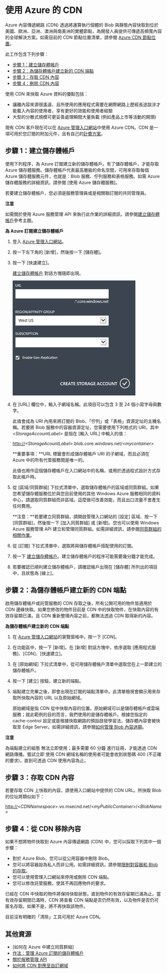 # 使用 Azure 的 CDN

Azure 內容傳遞網路 (CDN) 透過將運算執行個體的 Blob 與靜態內容快取到位於美國、歐洲、亞洲、澳洲與南美洲的實體節點，為開發人員提供可傳遞高頻寬內容的全球解決方案。如需目前的 CDN 節點位置清單，請參閱 [Azure CDN 節點位置][]。

此工作包含下列步驟：

-   [步驟 1：建立儲存體帳戶][]
-   [步驟 2：為儲存體帳戶建立新的 CDN 端點][]
-   [步驟 3：存取 CDN 內容][]
-   [步驟 4：刪除 CDN 內容][]

使用 CDN 來快取 Azure 資料的優點包括：

-   讓離內容來源很遙遠、且所使用的應用程式需要在網際網路上歷經長途跋涉才能載入內容的使用者，享有更好的效能和使用者經驗
-   大型的分散式規模可更妥善處理瞬間大量負載 (例如產品上市等活動的開頭)

現有 CDN 客戶現在可以在 [Azure 管理入口網站][]中使用 Azure CDN。CDN 是一項可用於您訂閱的附加元件，且有自己的[計費方案][]。

<span id="Step1"></span> </a>

## 步驟 1：建立儲存體帳戶

</p>
使用下列程序，為 Azure 訂閱建立新的儲存體帳戶。有了儲存體帳戶，才能存取 Azure 儲存體服務。儲存體帳戶代表最高層級的命名空間，可用來存取每個 Azure 儲存體服務元件，也就是：Blob 服務、佇列服務和表格服務。如需 Azure 儲存體服務的詳細資訊，請參閱 [使用 Azure 儲存體服務]。

若要建立儲存體帳戶，您必須是服務管理員或是相關聯訂閱的共同管理員。

<div class="dev-callout">
<strong>注意</strong>
<p>如需關於使用 Azure 服務管理 API 
來執行此作業的詳細資訊，請參閱<a href="http://msdn.microsoft.com/en-us/library/windowsazure/hh264518.aspx">建立儲存體帳戶</a>參考主題。</p>
</div>

**為 Azure 訂閱建立儲存體帳戶**

1.  登入 [Azure 管理入口網站][]。
2.  按一下左下角的 [新增]，然後按一下 [儲存體]。
3.  按一下 [快速建立]。

    [建立儲存體帳戶] 對話方塊隨即出現。

    ![建立儲存體帳戶][1]

4.  在 [URL] 欄位中，輸入子網域名稱。此項目可以包含 3 至 24 個小寫字母與數字。

    此值會成為 URI 內用來將訂閱的 Blob、「佇列」或「表格」資源定址的主機名稱。若要將 Blob 服務中的容器資源定址，您需要使用下列格式的 URI，其中 *\<StorageAccountLabel\>* 是指在 [輸入 URL] 中輸入的值：

    <http://>*\<StorageAcountLabel\>*.blob.core.windows.net/*\<mycontainer\>*

    **重要事項：**URL 標籤會形成儲存體帳戶 URI 的子網域，而且必須在 Azure 中的所有代管服務間是唯一的。

    此值也用作這個儲存體帳戶在入口網站中的名稱，或用於透過程式設計方式存取此帳戶時。

5.  從 [區域/同質群組] 下拉式清單中，選取儲存體帳戶的區域或同質群組。如果您希望儲存體服務位於與您目前使用的其他 Windows Azure 服務相同的資料中心，請選取同質群組而非區域。這麼做可改善效能，而且出口流量不會產生任何費用。

    **注意：**若要建立同質群組，請開啟管理入口網站的 [設定] 區域、按一下 [同質群組]，然後按一下 [加入同質群組] 或 [新增]。您也可以使用 Windows Azure 服務管理 API 建立和管理同質群組。如需詳細資訊，請參閱[同質群組的相關作業][]。

6.  從 [訂閱] 下拉式清單中，選取將與儲存體帳戶搭配使用的訂閱。
7.  按一下 [建立儲存體帳戶]。建立儲存體帳戶的程序可能需要幾分鐘才能完成。
8.  若要確認已順利建立儲存體帳戶，請確認帳戶出現在 [儲存體] 所列出的項目中，且狀態為 [線上]。

<span id="Step2"></span> </a>

## 步驟 2：為儲存體帳戶建立新的 CDN 端點

</p>
啟用儲存體帳戶或託管服務的 CDN 存取之後，所有公開可用的物件皆適用於 CDN 邊緣快取。如果您修改的物件目前是 CDN 中的快取物件，在快取內容的有效存留期已滿，且 CDN 重新整理內容之前，都無法透過 CDN 取得新的內容。

**為儲存體帳戶建立新的 CDN 端點**

1.  在 [Azure 管理入口網站][]的瀏覽窗格中，按一下 [CDN]。

2.  在功能區中，按一下 [新增]。在 [新增] 對話方塊中，依序選取 [應用程式服務]、[CDN]、[快速建立]。

3.  在 [原始網域] 下拉式清單中，從可用儲存體帳戶清單中選取您在上一節建立的儲存體帳戶。

4.  按一下 [建立] 按鈕，建立新的端點。

5.  端點建立完畢之後，即會出現在訂閱的端點清單中。此清單檢視會顯示用來存取所快取內容的 URL 以及原始網域。

    原始網域是指 CDN 從中快取內容的位置。原始網域可以是儲存體帳戶或雲端服務；就此範例的目的而言，我們使用的是儲存體帳戶。根據您指定的 cache-control 設定或是根據快取網路的預設啟發學習法，儲存體內容會被快取至 Edge Server。如需詳細資訊，請參閱[如何管理 Blob 內容過期][]。

    <div class="dev-callout">
<strong>注意</strong>
<p>為端點建立的組態
無法立即使用；最多需要 60 分鐘
進行註冊，才能透過 CDN 網路傳播。嘗試立即
使用 CDN 網域名稱的使用者可能會收到狀態碼 400
(不正確的要求)，直到可透過 CDN 使用內容為止。</p>
</div>

<span id="Step3"></span> </a>

## 步驟 3：存取 CDN 內容

</p>
若要存取 CDN 上快取的內容，請使用入口網站中提供的 CDN URL。所快取 Blob 的位址將類似如下：

<http://>\<*CDNNamespace*\>.vo.msecnd.net/\<*myPublicContainer*\>/\<*BlobName*\>

<span id="Step4"></span> </a>

## 步驟 4：從 CDN 移除內容

</p>
如果不想將物件快取到 Azure 內容傳遞網路 (CDN) 中，您可以採取下列其中一個步驟：

-   對於 Azure Blob，您可以從公用容器中刪除 Blob。
-   您可以將容器設為私人而非公用。如需詳細資訊，請參閱[限制對容器和 Blob 的存取][]。
-   您可以使用管理入口網站來停用或刪除 CDN 端點。
-   您可以修改託管服務，使其不再回應物件的要求。

已經在 CDN 中快取的物件將保持快取狀態，直到物件的有效存留期已滿為止。當有效存留期間已滿時，CDN 將查看 CDN 端點是否仍然有效，以及物件是否仍可匿名存取。如果不是，將不再快取該物件。

目前沒有明確的「清除」工具可用於 Azure CDN。

## 其他資源

-   [如何在 Azure 中建立同質群組]
-   [作法：管理 Azure 訂閱的儲存體帳戶][]
-   [關於服務管理 API][]
-   [如何將 CDN 對應至自訂網域][]

  [Azure CDN 節點位置]: http://msdn.microsoft.com/en-us/library/windowsazure/gg680302.aspx
  [步驟 1：建立儲存體帳戶]: #Step1
  [步驟 2：為儲存體帳戶建立新的 CDN 端點]: #Step2
  [步驟 3：存取 CDN 內容]: #Step3
  [步驟 4：刪除 CDN 內容]: #Step4
  [Azure 管理入口網站]: https://manage.windowsazure.com/
  [計費方案]: /en-us/pricing/calculator/?scenario=full
  [建立儲存體帳戶]: http://msdn.microsoft.com/en-us/library/windowsazure/hh264518.aspx
  [1]: ./media/cdn/CDN_CreateNewStorageAcct.png
  [同質群組的相關作業]: http://msdn.microsoft.com/library/azure/ee460798.aspx
  [如何管理 Blob 內容過期]: http://msdn.microsoft.com/en-us/library/gg680306.aspx
  [限制對容器和 Blob 的存取]: http://msdn.microsoft.com/en-us/library/dd179354.aspx
  [作法：管理 Azure 訂閱的儲存體帳戶]: http://msdn.microsoft.com/en-us/library/windowsazure/hh531567.aspx
  [關於服務管理 API]: http://msdn.microsoft.com/en-us/library/windowsazure/ee460807.aspx
  [如何將 CDN 對應至自訂網域]: http://msdn.microsoft.com/en-us/library/windowsazure/gg680307.aspx
